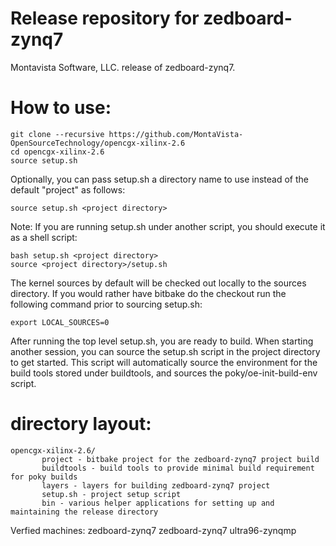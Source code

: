 # Release repository for zedboard-zynq7

Montavista Software, LLC. release of zedboard-zynq7. 

How to use:
==========
```
git clone --recursive https://github.com/MontaVista-OpenSourceTechnology/opencgx-xilinx-2.6
cd opencgx-xilinx-2.6
source setup.sh
```
Optionally, you can pass setup.sh a directory name to use instead of the
default "project" as follows:

```
source setup.sh <project directory>
```
Note: If you are running setup.sh under another script, you should execute it
as a shell script:

```
bash setup.sh <project directory>
source <project directory>/setup.sh
```
The kernel sources by default will be checked out locally to the sources
directory. If you would rather have bitbake do the checkout run the following
command prior to sourcing setup.sh:

```
export LOCAL_SOURCES=0
```

After running the top level setup.sh, you are ready to build. When starting
another session, you can source the setup.sh script in the project directory
to get started. This script will automatically source the environment for
the build tools stored under buildtools, and sources the 
poky/oe-init-build-env script.

directory layout:
================
```
opencgx-xilinx-2.6/
       project - bitbake project for the zedboard-zynq7 project build
       buildtools - build tools to provide minimal build requirement for poky builds
       layers - layers for building zedboard-zynq7 project
       setup.sh - project setup script
       bin - various helper applications for setting up and maintaining the release directory
```

Verfied machines: zedboard-zynq7 zedboard-zynq7 ultra96-zynqmp
